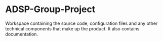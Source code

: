 # ADSP-Group-Project
Workspace containing the source code, configuration files and any other technical components that make up the product. It also contains documentation.